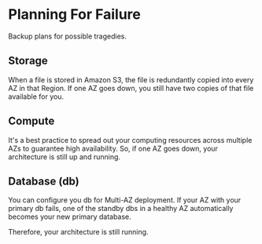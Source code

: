 # Planning For Failure

Backup plans for possible tragedies.

## Storage

When a file is stored in Amazon S3, the file is redundantly copied into every AZ in that Region. If one AZ goes down, you still have two copies of that file available for you.

## Compute

It's a best practice to spread out your computing resources across multiple AZs to guarantee high availability. So, if one AZ goes down, your architecture is still up and running.

## Database (db)

You can configure you db for Multi-AZ deployment. If your AZ with your primary db fails, one of the standby dbs in a healthy AZ automatically becomes your new primary database.

Therefore, your architecture is still running.
